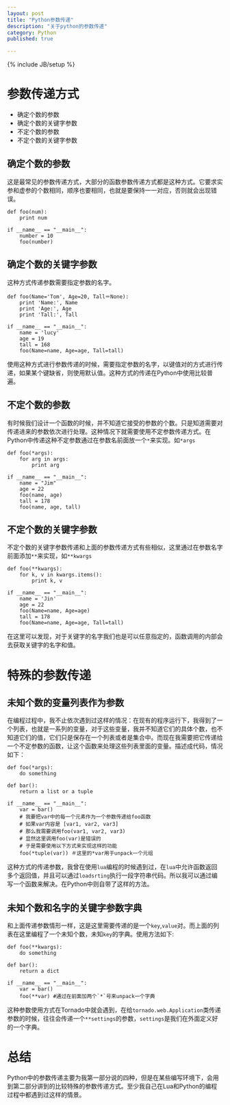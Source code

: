 ```yaml
---
layout: post
title: "Python参数传递"
description: "关于python的参数传递"
category: Python
published: true

---
```

{% include JB/setup %}

参数传递方式
==========

 * 确定个数的参数
 * 确定个数的关键字参数
 * 不定个数的参数
 * 不定个数的关键字参数
 
确定个数的参数
------------

这是最常见的参数传递方式，大部分的函数参数传递方式都是这种方式。它要求实参和虚参的个数相同，顺序也要相同，也就是要保持一一对应，否则就会出现错误。

    def foo(num):
        print num
        
    if __name__ == "__main__":
        number = 10
        foo(number)
        
确定个数的关键字参数
-----------------
这种方式传递参数需要指定参数的名字。

    def foo(Name='Tom', Age=20, Tall＝None):
        print 'Name:', Name
        print 'Age:', Age
        print 'Tall:', Tall
    
    if __name__ == "__main__":
        name = 'lucy'
        age = 19
        tall = 168
        foo(Name=name, Age=age, Tall=tall)
        
使用这种方式进行参数传递的时候，需要指定参数的名字，以键值对的方式进行传递，如果某个键缺省，则使用默认值。这种方式的传递在Python中使用比较普遍。

不定个数的参数
------------

有时候我们设计一个函数的时候，并不知道它接受的参数的个数。只是知道需要对传递进来的参数依次进行处理。这种情况下就需要使用不定参数传递方式。在Python中传递这种不定参数通过在参数名前面放一个`*`来实现。如`*args`

    def foo(*args):
        for arg in args:
            print arg
            
    if __name__ == "__main__":
        name = "Jim"
        age = 22
        foo(name, age)
        tall = 178
        foo(name, age, tall)
        
不定个数的关键字参数
-----------------

不定个数的关键字参数传递和上面的参数传递方式有些相似，这里通过在参数名字前面添加`**`来实现，如`**kwargs`

    def foo(**kwargs):
        for k, v in kwargs.items():
            print k, v
            
    if __name__ == "__main__":
        name = 'Jin'
        age = 22
        foo(Name=name, Age=age)
        tall = 178
        foo(Name=name, Age=age, Tall=tall)
        
在这里可以发现，对于关键字的名字我们也是可以任意指定的，函数调用的内部会去获取关键字的名字和值。

特殊的参数传递
============

未知个数的变量列表作为参数
----------------------

在编程过程中，我不止依次遇到过这样的情况：在现有的程序运行下，我得到了一个列表，也就是一系列的变量，对于这些变量，我并不知道它们的具体个数，也不知道它们的值，它们只是保存在一个列表或者是集合中。而现在我需要把它传递给一个不定参数的函数，让这个函数来处理这些列表里面的变量。描述成代码，情况如下：

    def foo(*args):
        do something
        
    def bar():
        return a list or a tuple
        
    if __name__ == "__main__":
        var = bar()
        # 我要把var中的每一个元素作为一个参数传递给foo函数
        # 如果var内容是 [var1, var2, var3]
        # 那么我需要调用foo(var1, var2, var3)
        # 显然这里调用foo(var)是错误的
        # 于是需要使用以下方式来实现这样的功能
        foo(*tuple(var)) ＃这里的*var用于unpack一个元组
        
这种方式的传递参数，我曾在使用`lua`编程的时候遇到过，在`lua`中允许函数返回多个返回值，并且可以通过`loadsrting`执行一段字符串代码。所以我可以通过编写一个函数来解决。在Python中则自带了这样的方法。

未知个数和名字的关键字参数字典
-------------------------

和上面传递参数情形一样，这是这里需要传递的是一个`key`,`value`对。而上面的列表在这里编程了一个未知个数，未知`key`的字典。使用方法如下:

    def foo(**kwargs):
        do something
        
    def bar():
        return a dict
        
    if __name__ == "__main__":
        var = bar()
        foo(**var) #通过在前面加两个`*`号来unpack一个字典
        
这种参数使用方式在Tornado中就会遇到，在给`tornado.web.Application`类传递参数的时候，往往会传递一个`**settings`的参数，`settings`是我们在外面定义好的一个字典。

总结
===

Python中的参数传递主要为我第一部分说的四种，但是在某些编写环境下，会用到第二部分讲到的比较特殊的参数传递方式。至少我自己在Lua和Python的编程过程中都遇到过这样的情景。
        
 



